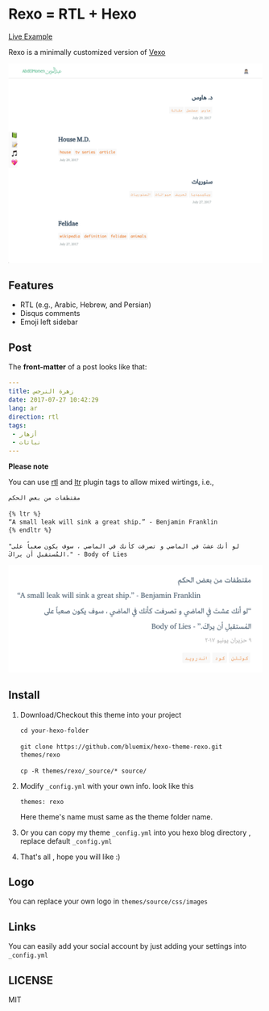# Rexo = RTL + Hexo 
[Live Example](https://bluemix.github.io/)

Rexo is a minimally customized version of [Vexo](https://github.com/yanm1ng/hexo-theme-vexo)

  ![screenshot](screenshot.png)


## Features

* RTL (e.g., Arabic, Hebrew, and Persian)
* Disqus comments
* Emoji left sidebar



## Post

The **front-matter** of a post looks like that:

```yaml
---
title: زهرة النرجس
date: 2017-07-27 10:42:29
lang: ar
direction: rtl
tags:
 - أزهار
 - نباتات
---
```

  **Please note**
  
  You can use [rtl](https://github.com/bluemix/hexo-tag-rtl) and [ltr](https://github.com/bluemix/hexo-tag-ltr) plugin tags to allow mixed wirtings, i.e.,
```
مقتطفات من بعض الحكم

{% ltr %}
“A small leak will sink a great ship.” - Benjamin Franklin
{% endltr %}

"لو أنك عشتَ في الماضي و تصرفت كأنك في الماضي ، سوف يكون صعباً على المُستقبلِ أن يراكَ." - Body of Lies

```

  ![mixied-writigs](mixed-writings.png)
## Install

1. Download/Checkout this theme into your project

   ```
   cd your-hexo-folder

   git clone https://github.com/bluemix/hexo-theme-rexo.git themes/rexo

   cp -R themes/rexo/_source/* source/
   ```

2. Modify `_config.yml` with your own info. look like this

   ```
   themes: rexo
   ```

   Here theme's name must same as the theme folder name.

3. Or you can copy my theme `_config.yml` into you hexo blog directory , replace default `_config.yml`

4. That's all , hope you will like :)




## Logo
You can replace your own logo in `themes/source/css/images` 

## Links

You can easily add your social account by just adding your settings into `_config.yml`



## LICENSE
MIT